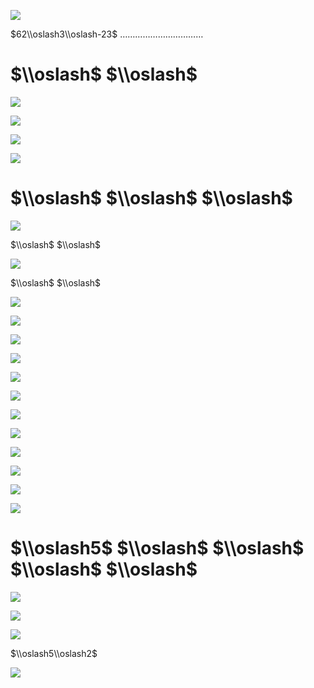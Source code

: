 ![](https://www.nta.go.jp/tmp/b724620c-5017-40fa-b7ba-31f572a7c590/images/d4bb67924a1d81836491aea95114e29996814a6e95763f03dff9ef6edbbb6b35.jpg)

$62\\oslash3\\oslash-23$ ……………………………

# $\\oslash$ $\\oslash$

![](https://www.nta.go.jp/tmp/b724620c-5017-40fa-b7ba-31f572a7c590/images/ed3247582da490af0ce112045235203eb9970bb3736fe4b8c710fe589cd73690.jpg)

![](https://www.nta.go.jp/tmp/b724620c-5017-40fa-b7ba-31f572a7c590/images/b551aefba1ae997ecc1b843ecaa70ca4db3deaad83c6a73c27e790f3574efd9c.jpg)

![](https://www.nta.go.jp/tmp/b724620c-5017-40fa-b7ba-31f572a7c590/images/996c428bee100172ea20e923a4b019258dec1edcc2ca97d506d44e60080743f8.jpg)

![](https://www.nta.go.jp/tmp/b724620c-5017-40fa-b7ba-31f572a7c590/images/06cfe179e32f391e2a8f93312af34ada7b4257374a8b3db9d1af41a375b7f43c.jpg)

# $\\oslash$ $\\oslash$ $\\oslash$

![](https://www.nta.go.jp/tmp/b724620c-5017-40fa-b7ba-31f572a7c590/images/f2d61e06bf066060c7ac5b3f46f2364f4b294bd12ff83f231dc871e93bf63ba4.jpg)

$\\oslash$ $\\oslash$

![](https://www.nta.go.jp/tmp/b724620c-5017-40fa-b7ba-31f572a7c590/images/f86cc93f8cae68f53cde457f29c8e664df0fc46a36b0b3015d254dbbc30058ff.jpg)

$\\oslash$ $\\oslash$

![](https://www.nta.go.jp/tmp/b724620c-5017-40fa-b7ba-31f572a7c590/images/336b1563dcbd6da4bc4d87db6f4600501604c0a6671270bdb8bb492bdaaee4b6.jpg)

![](https://www.nta.go.jp/tmp/b724620c-5017-40fa-b7ba-31f572a7c590/images/a12da0bdb221d8e272a93810c789da812ad311b5348e6810a3265d5b0f61bb80.jpg)

![](https://www.nta.go.jp/tmp/b724620c-5017-40fa-b7ba-31f572a7c590/images/5f4d06c6190485acd07a0d131b0850ccd7a7387081a67ac079171abe61915251.jpg)

![](https://www.nta.go.jp/tmp/b724620c-5017-40fa-b7ba-31f572a7c590/images/861381d62ea2568175ea8032a08f5155b79be08c112ffc8108bc45524def12af.jpg)

![](https://www.nta.go.jp/tmp/b724620c-5017-40fa-b7ba-31f572a7c590/images/40c6c41e5f1aae9e80c76942254efa5a52fd44f0e6ac67f055ff61087e3cea1b.jpg)

![](https://www.nta.go.jp/tmp/b724620c-5017-40fa-b7ba-31f572a7c590/images/7ddd20e06e160e73797983da5770f9dcdae26faeeb35247ceca057621fced143.jpg)

![](https://www.nta.go.jp/tmp/b724620c-5017-40fa-b7ba-31f572a7c590/images/577307a1dc584bd160411b90fd3628face570ff6637d5a2e94f4ff52c13aa086.jpg)

![](https://www.nta.go.jp/tmp/b724620c-5017-40fa-b7ba-31f572a7c590/images/7bccf12f69031c7a92ee99408106328e8af3a1207b2726e2fc9c05ad4e097538.jpg)

![](https://www.nta.go.jp/tmp/b724620c-5017-40fa-b7ba-31f572a7c590/images/a4b2740fc2e4f8172f3f9722525d3b3936dae2e2341f8571cc020181eecc49b5.jpg)

![](https://www.nta.go.jp/tmp/b724620c-5017-40fa-b7ba-31f572a7c590/images/18f749c7f707f1c7d01c471e768c5958f3e4a1bc9a19a2e4d6f06f0aee1ad4ae.jpg)

![](https://www.nta.go.jp/tmp/b724620c-5017-40fa-b7ba-31f572a7c590/images/b197b05e3f6fd106429e3551ca8361a6997cb4c82c64b1e10a4cc6d11189d2e0.jpg)

![](https://www.nta.go.jp/tmp/b724620c-5017-40fa-b7ba-31f572a7c590/images/a5040d3497a0ecefae1666b1df65d3337d7564179f837a2243d6613921298ffb.jpg)

# $\\oslash5$ $\\oslash$ $\\oslash$ $\\oslash$ $\\oslash$

![](https://www.nta.go.jp/tmp/b724620c-5017-40fa-b7ba-31f572a7c590/images/732a4dbab70d0a97c48274d00d8893081392278810c3c777f9d87f5dd0537269.jpg)

![](https://www.nta.go.jp/tmp/b724620c-5017-40fa-b7ba-31f572a7c590/images/43223d3199fbe8bf5494be7bf72ab4ff13cd3e7d10e542f8916dc44b65cad961.jpg)

![](https://www.nta.go.jp/tmp/b724620c-5017-40fa-b7ba-31f572a7c590/images/97de083f8f2957b8da487383af474def9406b6ee8c9955a43a409bf89aa89ef0.jpg)

$\\oslash5\\oslash2$

![](https://www.nta.go.jp/tmp/b724620c-5017-40fa-b7ba-31f572a7c590/images/d41625db290388bb27a49a5d4802a6cb579ef43473b09f15c20550459bf06251.jpg)